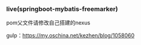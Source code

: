 ### live(springboot-mybatis-freemarker)

pom父文件请修改自己搭建的nexus

gulp：https://my.oschina.net/kezhen/blog/1058060